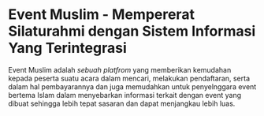 # Event Muslim - Mempererat Silaturahmi dengan Sistem Informasi Yang Terintegrasi
Event Muslim adalah _sebuah platfrom_ yang memberikan kemudahan kepada peserta suatu acara dalam mencari, melakukan pendaftaran, serta dalam hal pembayarannya dan juga memudahkan untuk penyelnggara event bertema Islam dalam menyebarkan informasi terkait dengan event yang dibuat sehingga lebih tepat sasaran dan dapat menjangkau lebih luas.
